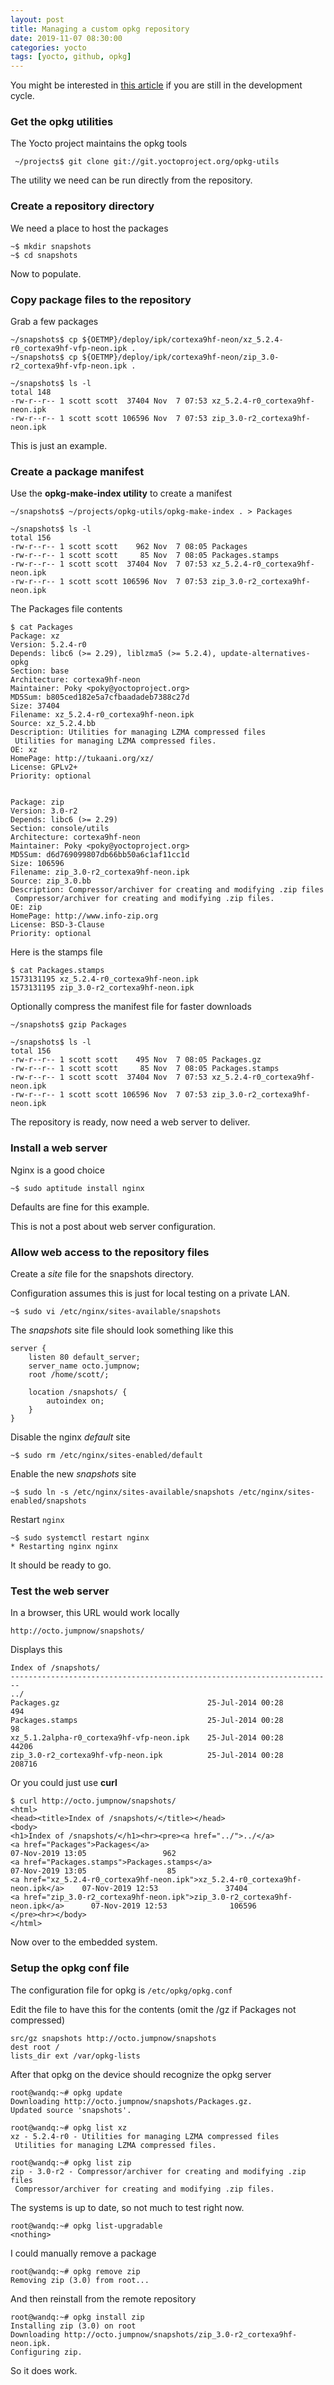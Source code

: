 ```yaml
---
layout: post
title: Managing a custom opkg repository
date: 2019-11-07 08:30:00
categories: yocto
tags: [yocto, github, opkg]
---
```


You might be interested in [this article][workstation-repo-post] if you are still in the development cycle.

### Get the opkg utilities

The Yocto project maintains the opkg tools

     ~/projects$ git clone git://git.yoctoproject.org/opkg-utils

The utility we need can be run directly from the repository.

### Create a repository directory

We need a place to host the packages

    ~$ mkdir snapshots
    ~$ cd snapshots

Now to populate.

### Copy package files to the repository

Grab a few packages

    ~/snapshots$ cp ${OETMP}/deploy/ipk/cortexa9hf-neon/xz_5.2.4-r0_cortexa9hf-vfp-neon.ipk .
    ~/snapshots$ cp ${OETMP}/deploy/ipk/cortexa9hf-neon/zip_3.0-r2_cortexa9hf-vfp-neon.ipk .

    ~/snapshots$ ls -l
    total 148
    -rw-r--r-- 1 scott scott  37404 Nov  7 07:53 xz_5.2.4-r0_cortexa9hf-neon.ipk
    -rw-r--r-- 1 scott scott 106596 Nov  7 07:53 zip_3.0-r2_cortexa9hf-neon.ipk

This is just an example.

### Create a package manifest

Use the **opkg-make-index utility** to create a manifest

    ~/snapshots$ ~/projects/opkg-utils/opkg-make-index . > Packages

    ~/snapshots$ ls -l
    total 156
    -rw-r--r-- 1 scott scott    962 Nov  7 08:05 Packages
    -rw-r--r-- 1 scott scott     85 Nov  7 08:05 Packages.stamps
    -rw-r--r-- 1 scott scott  37404 Nov  7 07:53 xz_5.2.4-r0_cortexa9hf-neon.ipk
    -rw-r--r-- 1 scott scott 106596 Nov  7 07:53 zip_3.0-r2_cortexa9hf-neon.ipk


The Packages file contents

    $ cat Packages
    Package: xz
    Version: 5.2.4-r0
    Depends: libc6 (>= 2.29), liblzma5 (>= 5.2.4), update-alternatives-opkg
    Section: base
    Architecture: cortexa9hf-neon
    Maintainer: Poky <poky@yoctoproject.org>
    MD5Sum: b805ced182e5a7cfbaadadeb7388c27d
    Size: 37404
    Filename: xz_5.2.4-r0_cortexa9hf-neon.ipk
    Source: xz_5.2.4.bb
    Description: Utilities for managing LZMA compressed files
     Utilities for managing LZMA compressed files.
    OE: xz
    HomePage: http://tukaani.org/xz/
    License: GPLv2+
    Priority: optional


    Package: zip
    Version: 3.0-r2
    Depends: libc6 (>= 2.29)
    Section: console/utils
    Architecture: cortexa9hf-neon
    Maintainer: Poky <poky@yoctoproject.org>
    MD5Sum: d6d769099807db66bb50a6c1af11cc1d
    Size: 106596
    Filename: zip_3.0-r2_cortexa9hf-neon.ipk
    Source: zip_3.0.bb
    Description: Compressor/archiver for creating and modifying .zip files
     Compressor/archiver for creating and modifying .zip files.
    OE: zip
    HomePage: http://www.info-zip.org
    License: BSD-3-Clause
    Priority: optional


Here is the stamps file

    $ cat Packages.stamps
    1573131195 xz_5.2.4-r0_cortexa9hf-neon.ipk
    1573131195 zip_3.0-r2_cortexa9hf-neon.ipk


Optionally compress the manifest file for faster downloads

    ~/snapshots$ gzip Packages

    ~/snapshots$ ls -l
    total 156
    -rw-r--r-- 1 scott scott    495 Nov  7 08:05 Packages.gz
    -rw-r--r-- 1 scott scott     85 Nov  7 08:05 Packages.stamps
    -rw-r--r-- 1 scott scott  37404 Nov  7 07:53 xz_5.2.4-r0_cortexa9hf-neon.ipk
    -rw-r--r-- 1 scott scott 106596 Nov  7 07:53 zip_3.0-r2_cortexa9hf-neon.ipk

The repository is ready, now need a web server to deliver.


### Install a web server

Nginx is a good choice

    ~$ sudo aptitude install nginx

Defaults are fine for this example.

This is not a post about web server configuration.

### Allow web access to the repository files

Create a *site* file for the snapshots directory.

Configuration assumes this is just for local testing on a private LAN.

    ~$ sudo vi /etc/nginx/sites-available/snapshots

The *snapshots* site file should look something like this

    server {
        listen 80 default_server;
        server_name octo.jumpnow;
        root /home/scott/;

        location /snapshots/ {
            autoindex on;
        }
    }


Disable the nginx *default* site

    ~$ sudo rm /etc/nginx/sites-enabled/default

Enable the new *snapshots* site

    ~$ sudo ln -s /etc/nginx/sites-available/snapshots /etc/nginx/sites-enabled/snapshots


Restart `nginx`

    ~$ sudo systemctl restart nginx
    * Restarting nginx nginx

It should be ready to go.

### Test the web server

In a browser, this URL would work locally

    http://octo.jumpnow/snapshots/

Displays this

    Index of /snapshots/
    ------------------------------------------------------------------------
    ../
    Packages.gz                                 25-Jul-2014 00:28        494
    Packages.stamps                             25-Jul-2014 00:28         98
    xz_5.1.2alpha-r0_cortexa9hf-vfp-neon.ipk    25-Jul-2014 00:28      44206
    zip_3.0-r2_cortexa9hf-vfp-neon.ipk          25-Jul-2014 00:28     208716


Or you could just use **curl**

    $ curl http://octo.jumpnow/snapshots/
    <html>
    <head><title>Index of /snapshots/</title></head>
    <body>
    <h1>Index of /snapshots/</h1><hr><pre><a href="../">../</a>
    <a href="Packages">Packages</a>                                                  07-Nov-2019 13:05                 962
    <a href="Packages.stamps">Packages.stamps</a>                                    07-Nov-2019 13:05                  85
    <a href="xz_5.2.4-r0_cortexa9hf-neon.ipk">xz_5.2.4-r0_cortexa9hf-neon.ipk</a>    07-Nov-2019 12:53               37404
    <a href="zip_3.0-r2_cortexa9hf-neon.ipk">zip_3.0-r2_cortexa9hf-neon.ipk</a>      07-Nov-2019 12:53              106596
    </pre><hr></body>
    </html>

Now over to the embedded system.

### Setup the opkg conf file

The configuration file for opkg is `/etc/opkg/opkg.conf`

Edit the file to have this for the contents (omit the /gz if Packages not compressed)

    src/gz snapshots http://octo.jumpnow/snapshots
    dest root /
    lists_dir ext /var/opkg-lists

After that opkg on the device should recognize the opkg server

    root@wandq:~# opkg update
    Downloading http://octo.jumpnow/snapshots/Packages.gz.
    Updated source 'snapshots'.

    root@wandq:~# opkg list xz
    xz - 5.2.4-r0 - Utilities for managing LZMA compressed files
     Utilities for managing LZMA compressed files.

    root@wandq:~# opkg list zip
    zip - 3.0-r2 - Compressor/archiver for creating and modifying .zip files
     Compressor/archiver for creating and modifying .zip files.

The systems is up to date, so not much to test right now.

    root@wandq:~# opkg list-upgradable
    <nothing>

I could manually remove a package

    root@wandq:~# opkg remove zip
    Removing zip (3.0) from root...

And then reinstall from the remote repository

    root@wandq:~# opkg install zip
    Installing zip (3.0) on root
    Downloading http://octo.jumpnow/snapshots/zip_3.0-r2_cortexa9hf-neon.ipk.
    Configuring zip.

So it does work.

[workstation-repo-post]: https://jumpnowtek.com/yocto/Using-your-build-workstation-as-a-remote-package-repository.html
